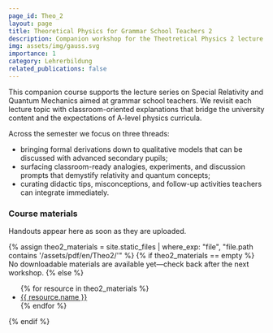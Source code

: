 ```yaml
---
page_id: Theo_2
layout: page
title: Theoretical Physics for Grammar School Teachers 2
description: Companion workshop for the Theotretical Physics 2 lecture cycle.
img: assets/img/gauss.svg
importance: 1
category: Lehrerbildung
related_publications: false
---
```


This companion course supports the lecture series on Special Relativity and Quantum Mechanics aimed at grammar school teachers. We revisit each lecture topic with classroom-oriented explanations that bridge the university content and the expectations of A-level physics curricula.

Across the semester we focus on three threads:

- bringing formal derivations down to qualitative models that can be discussed with advanced secondary pupils;
- surfacing classroom-ready analogies, experiments, and discussion prompts that demystify relativity and quantum concepts;
- curating didactic tips, misconceptions, and follow-up activities teachers can integrate immediately.


### Course materials

Handouts appear here as soon as they are uploaded.

{% assign theo2_materials = site.static_files | where_exp: "file", "file.path contains '/assets/pdf/en/Theo2/'" %}
{% if theo2_materials == empty %}
No downloadable materials are available yet—check back after the next workshop.
{% else %}
<ul>
  {% for resource in theo2_materials %}
    <li><a href="{{ resource.path | relative_url }}">{{ resource.name }}</a></li>
  {% endfor %}
</ul>
{% endif %}
